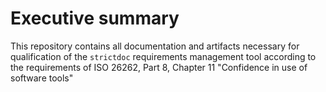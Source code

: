 # Executive summary

This repository contains all documentation and artifacts necessary for qualification of the ```strictdoc``` requirements management tool according to the requirements of ISO 26262, Part 8, Chapter 11 "Confidence in use of software tools"
